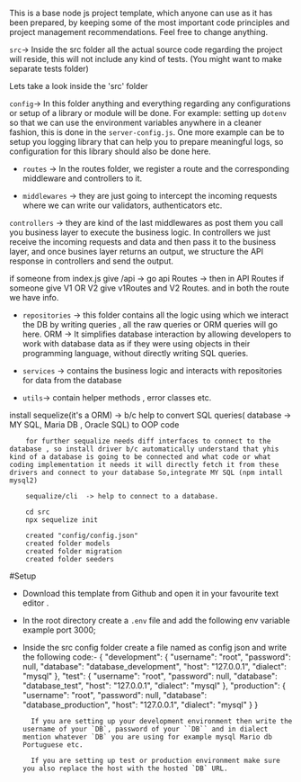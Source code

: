 This is a base node js project template, which anyone can use as it has been prepared, by keeping some of the most important code principles and project management recommendations. Feel free to change anything.


`src`→ Inside the src folder all the actual source code regarding the project will reside, this will not include any kind of tests. (You might want to make separate tests folder)

Lets take a look inside the 'src' folder

`config`→ In this folder anything and everything regarding any configurations or setup of a library or module will be done. For example: setting up `dotenv` so that we can use the environment variables anywhere in a cleaner fashion, this is done in the `server-config.js`. One more example can be to setup you logging library that can help you to prepare meaningful logs, so configuration for this library should also be done here.

- `routes` → In the routes folder, we register a route and the corresponding middleware and controllers to it.

- `middlewares` → they are just going to intercept the incoming requests where we can write our validators, authenticators etc.

`controllers` → they are kind of the last middlewares as post them you call you business layer to execute the business logic. In controllers we just receive the incoming requests and data and then pass it to the business layer, and once busines layer returns an output, we structure the API response in controllers and send the output.


if someone from index.js give /api -> go api Routes ->  then in API Routes if someone give V1 OR V2 give v1Routes and V2 Routes.
and in both the route we have info.

- `repositories` -> this folder contains all the logic using which we interact the DB by writing queries , all the raw queries or ORM queries will go here.
            ORM -> It simplifies database interaction by allowing developers to work with database data as if they were using objects in their programming language, without directly writing SQL queries. 

- `services` -> contains the business logic and interacts with repositories for data from the database 

- `utils`-> contain helper methods , error classes etc.

install sequelize(it's a ORM) -> b/c help to convert SQL queries( database -> MY SQL, Maria DB , Oracle SQL) to OOP code 

        for further sequalize needs diff interfaces to connect to the database , so install driver b/c automatically understand that yhis kind of a database is going to be connected and what code or what coding implementation it needs it will directly fetch it from these drivers and connect to your database So,integrate MY SQL (npm intall mysql2)

        sequalize/cli  -> help to connect to a database.

        cd src
        npx sequelize init

        created "config/config.json"
        created folder models
        created folder migration
        created folder seeders


#Setup 
- Download this template from Github and open it in your favourite text editor .
- In the root directory create a `.env` file and add the following env variable
    example port 3000;
    
- Inside the src config folder create a file named as config json and write the following code:-
        {
  "development": {
    "username": "root",
    "password": null,
    "database": "database_development",
    "host": "127.0.0.1",
    "dialect": "mysql"
  },
  "test": {
    "username": "root",
    "password": null,
    "database": "database_test",
    "host": "127.0.0.1",
    "dialect": "mysql"
  },
  "production": {
    "username": "root",
    "password": null,
    "database": "database_production",
    "host": "127.0.0.1",
    "dialect": "mysql"
  }
}

        If you are setting up your development environment then write the username of your `DB`, password of your ``DB`` and in dialect mention whatever `DB` you are using for example mysql Mario db Portuguese etc.

        If you are setting up test or production environment make sure you also replace the host with the hosted `DB` URL.